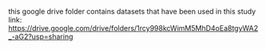 this google drive folder contains datasets that have been used in this study
link: https://drive.google.com/drive/folders/1rcy998kcWimM5MhD4oEa8tgyWA2_-aG2?usp=sharing
